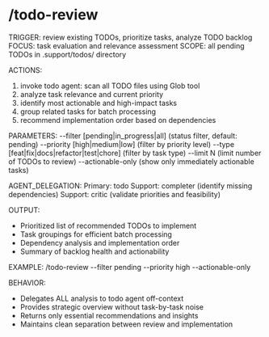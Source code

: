 # /todo-review

TRIGGER: review existing TODOs, prioritize tasks, analyze TODO backlog
FOCUS: task evaluation and relevance assessment
SCOPE: all pending TODOs in .support/todos/ directory

ACTIONS:
1. invoke todo agent: scan all TODO files using Glob tool
2. analyze task relevance and current priority
3. identify most actionable and high-impact tasks
4. group related tasks for batch processing
5. recommend implementation order based on dependencies

PARAMETERS:
--filter [pending|in_progress|all] (status filter, default: pending)
--priority [high|medium|low] (filter by priority level)
--type [feat|fix|docs|refactor|test|chore] (filter by task type)
--limit N (limit number of TODOs to review)
--actionable-only (show only immediately actionable tasks)

AGENT_DELEGATION:
Primary: todo
Support: completer (identify missing dependencies)
Support: critic (validate priorities and feasibility)

OUTPUT:
- Prioritized list of recommended TODOs to implement
- Task groupings for efficient batch processing
- Dependency analysis and implementation order
- Summary of backlog health and actionability

EXAMPLE:
/todo-review --filter pending --priority high --actionable-only

BEHAVIOR:
- Delegates ALL analysis to todo agent off-context
- Provides strategic overview without task-by-task noise
- Returns only essential recommendations and insights
- Maintains clean separation between review and implementation